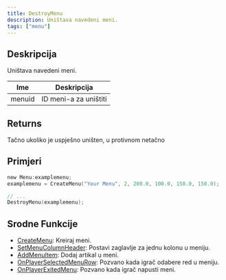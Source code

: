```yaml
---
title: DestroyMenu
description: Uništava navedeni meni.
tags: ["menu"]
---
```


## Deskripcija

Uništava navedeni meni.

| Ime    | Deskripcija            |
| ------ | ---------------------- |
| menuid | ID meni-a za uništiti  |

## Returns

Tačno ukoliko je uspješno uništen, u protivnom netačno

## Primjeri

```c
new Menu:examplemenu;
examplemenu = CreateMenu("Your Menu", 2, 200.0, 100.0, 150.0, 150.0);

// ...
DestroyMenu(examplemenu);
```

## Srodne Funkcije

- [CreateMenu](CreateMenu): Kreiraj meni.
- [SetMenuColumnHeader](SetMenuColumnHeader): Postavi zaglavlje za jednu kolonu u meniju.
- [AddMenuItem](AddMenuItem): Dodaj artikal u meni.
- [OnPlayerSelectedMenuRow](../callbacks/OnPlayerSelectedMenuRow): Pozvano kada igrač odabere red u meniju.
- [OnPlayerExitedMenu](../callbacks/OnPlayerExitedMenu): Pozvano kada igrač napusti meni.
